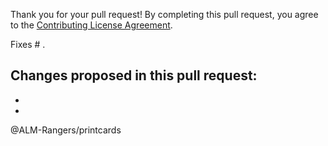 Thank you for your pull request!
By completing this pull request, you agree to the [Contributing License Agreement](https://github.com/ALM-Rangers/VSTS-Extension-PrintCards/blob/master/.github/CLA.md).

Fixes # .

Changes proposed in this pull request:  
- 
- 
- 

@ALM-Rangers/printcards